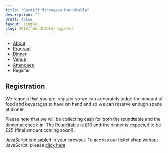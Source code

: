 ```yaml
---
title: "Cardiff Microwave Roundtable"
description: ""
draft: false
layout: single
slug: 2019/roundtable/register
---
```


<div class="tabs is-centered">
    <ul>
        <li><a href="/events/2019/roundtable">About</a></li>
        <li><a href="/events/2019/roundtable/program">Program</a></li>
        <li><a href="/events/2019/roundtable/dinner">Dinner</a></li>
        <li><a href="/events/2019/roundtable/venue">Venue</a></li>
        <li><a href="/events/2019/roundtable/attendees">Attendees</a></li>
        <li class="is-active"><a>Register</a></li>
    </ul>
</div>

## Registration 

We request that you pre-register so we can accurately judge the amount of food and beverages to have on hand and so we can reserve enough space at dinner.

<div class="notification is-info">
Please note that we will be collecting cash for both the roundtable and the dinner at check-in. The Roundtable is £10 and the dinner is expected to be £25 (final amount coming soon!).
</div>

<link rel="stylesheet" type="text/css" href="https://pretix.eu/cardiffars/Roundtable2019/widget/v1.css">
<script type="text/javascript" src="https://pretix.eu/widget/v1.en.js" async></script>

<pretix-widget event="https://pretix.eu/cardiffars/Roundtable2019/"></pretix-widget>
<noscript>
  <div class="pretix-widget">
    <div class="pretix-widget-info-message">
JavaScript is disabled in your browser. To access our ticket shop without JavaScript, please <a target="_blank" rel="noopener" href="https://pretix.eu/cardiffars/Roundtable2019/">click here</a>.
    </div>
  </div>
</noscript>
